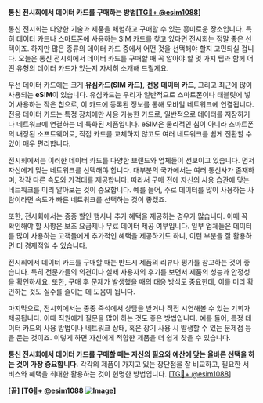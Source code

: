 **통신 전시회에서 데이터 카드를 구매하는 방법[[TG💪+ @esim1088](https://t.me/s/esim1088)]**

통신 전시회는 다양한 기술과 제품을 체험하고 구매할 수 있는 흥미로운 장소입니다. 특히 데이터 카드나 스마트폰에 사용하는 SIM 카드를 찾고 있다면 전시회는 정말 좋은 선택이죠. 하지만 많은 종류의 데이터 카드 중에서 어떤 것을 선택해야 할지 고민되실 겁니다. 오늘은 통신 전시회에서 데이터 카드를 구매할 때 꼭 알아야 할 몇 가지 팁과 함께 어떤 유형의 데이터 카드가 있는지 자세히 소개해 드릴게요.

우선 데이터 카드에는 크게 **유심카드(SIM 카드)**, **전용 데이터 카드**, 그리고 최근에 많이 사용되는 **eSIM**이 있습니다. 유심카드는 우리가 일반적으로 스마트폰이나 태블릿에 넣어 사용하는 작은 칩으로, 이 카드에 등록된 정보를 통해 모바일 네트워크에 연결됩니다. 전용 데이터 카드는 특정 장치에만 사용 가능한 카드로, 일반적으로 데이터를 저장하거나 네트워크에 연결하는 데 특화된 제품입니다. eSIM은 물리적인 칩이 아니라 스마트폰의 내장된 소프트웨어로, 직접 카드를 교체하지 않고도 여러 네트워크를 쉽게 전환할 수 있어 매우 편리합니다.

전시회에서는 이러한 데이터 카드를 다양한 브랜드와 업체들이 선보이고 있습니다. 먼저 자신에게 맞는 네트워크를 선택해야 합니다. 대부분의 국가에서는 여러 통신사가 존재하며, 각각 다른 속도와 가격대를 제공합니다. 따라서 구매 전에 자신의 사용 습관에 맞는 네트워크를 미리 알아보는 것이 중요합니다. 예를 들어, 주로 데이터를 많이 사용하는 사람이라면 속도가 빠른 네트워크를 선택하는 것이 좋겠죠.

또한, 전시회에서는 종종 할인 행사나 추가 혜택을 제공하는 경우가 많습니다. 이때 꼭 확인해야 할 사항은 보조 요금제나 무료 데이터 제공 여부입니다. 일부 업체들은 데이터를 많이 사용하는 고객들에게 추가적인 혜택을 제공하기도 하니, 이런 부분을 잘 활용하면 더 경제적일 수 있습니다.

전시회에서 데이터 카드를 구매할 때는 반드시 제품의 리뷰나 평가를 참고하는 것이 좋습니다. 특히 전문가들의 의견이나 실제 사용자의 후기를 보면서 제품의 성능과 안정성을 확인하세요. 또한, 구매 후 문제가 발생했을 때의 대응 방식도 중요한데, 이를 미리 확인하는 것도 실수를 줄이는 데 도움이 됩니다.

마지막으로, 전시회에서는 종종 즉석에서 상담을 받거나 직접 시연해볼 수 있는 기회가 제공됩니다. 이때 직원에게 질문을 많이 하는 것도 좋은 방법입니다. 예를 들어, 특정 데이터 카드의 사용 방법이나 네트워크 상태, 혹은 장기 사용 시 발생할 수 있는 문제점 등을 묻는 것이죠. 이렇게 하면 자신에게 적합한 제품을 더 쉽게 찾을 수 있습니다.

**통신 전시회에서 데이터 카드를 구매할 때는 자신의 필요와 예산에 맞는 올바른 선택을 하는 것이 가장 중요합니다.** 각각의 제품이 가지고 있는 장단점을 잘 비교하고, 필요한 서비스와 혜택을 최대한 활용하는 것이 현명한 방법입니다. [[TG💪+ @esim1088](https://t.me/s/esim1088)]

**[끝] [[TG💪+ @esim1088](https://t.me/s/esim1088) ![Image](https://i.postimg.cc/Y0z9fWf4/image.png)]**